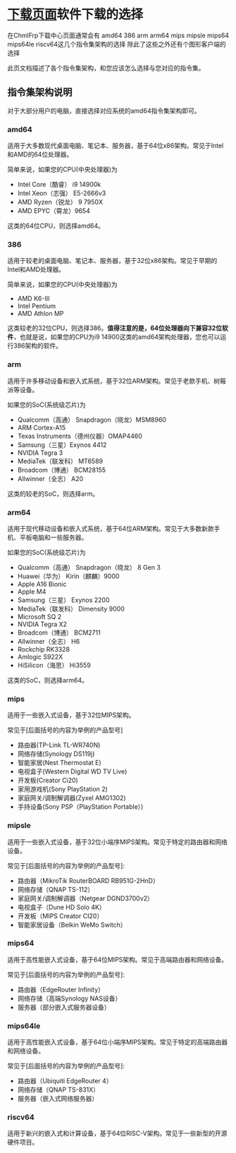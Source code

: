 # [下载页面](https://panel.chmlfrp.cn/tunnel/download)软件下载的选择
在ChmlFrp下载中心页面通常会有
amd64 386 arm arm64 mips mipsle mips64 mips64le riscv64这几个指令集架构的选择
除此了这些之外还有个图形客户端的选择

此页文档描述了各个指令集架构，和您应该怎么选择与您对应的指令集。

## 指令集架构说明

对于大部分用户的电脑，直接选择对应系统的amd64指令集架构即可。

### amd64
适用于大多数现代桌面电脑、笔记本、服务器，基于64位x86架构。常见于Intel和AMD的64位处理器。

简单来说，如果您的CPU(中央处理器)为
 - Intel Core（酷睿） i9 14900k
 - Intel Xeon（志强） E5-2666v3
 - AMD Ryzen（锐龙） 9 7950X
 - AMD EPYC（霄龙）9654

这类的64位CPU，则选择amd64。

### 386
适用于较老的桌面电脑、笔记本、服务器，基于32位x86架构。常见于早期的Intel和AMD处理器。

简单来说，如果您的CPU(中央处理器)为
 - AMD K6-III
 - Intel Pentium
 - AMD Athlon MP

这类较老的32位CPU，则选择386。**值得注意的是，64位处理器向下兼容32位软件**，也就是说，如果您的CPU为i9 14900这类的amd64架构处理器，您也可以运行386架构的软件。

### arm
适用于许多移动设备和嵌入式系统，基于32位ARM架构。常见于老款手机、树莓派等设备。

如果您的SoC(系统级芯片)为
 - Qualcomm（高通） Snapdragon（晓龙）MSM8960
 - ARM Cortex-A15
 - Texas Instruments（德州仪器）OMAP4460
 - Samsung（三星）Exynos 4412
 - NVIDIA Tegra 3
 - MediaTek（联发科） MT6589
 - Broadcom（博通） BCM28155
 - Allwinner（全志） A20

这类的较老的SoC，则选择arm。

### arm64
适用于现代移动设备和嵌入式系统，基于64位ARM架构。常见于大多数新款手机、平板电脑和一些服务器。

如果您的SoC(系统级芯片)为
 - Qualcomm（高通） Snapdragon（晓龙） 8 Gen 3
 - Huawei（华为） Kirin（麒麟）9000
 - Apple A16 Bionic
 - Apple M4
 - Samsung（三星） Exynos 2200
 - MediaTek（联发科） Dimensity 9000
 - Microsoft SQ 2
 - NVIDIA Tegra X2
 - Broadcom（博通） BCM2711
 - Allwinner（全志） H6
 - Rockchip RK3328
 - Amlogic S922X
 - HiSilicon（海思） Hi3559

这类的SoC，则选择arm64。

### mips
适用于一些嵌入式设备，基于32位MIPS架构。

常见于[后面括号的内容为举例的产品型号]
 - 路由器(TP-Link TL-WR740N)
 - 网络存储(Synology DS119j)
 - 智能家居(Nest Thermostat E)
 - 电视盒子(Western Digital WD TV Live)
 - 开发板(Creator Ci20)
 - 家用游戏机(Sony PlayStation 2)
 - 家庭网关/调制解调器(Zyxel AMG1302)
 - 手持设备(Sony PSP（PlayStation Portable）)

### mipsle
适用于一些嵌入式设备，基于32位小端序MIPS架构。常见于特定的路由器和网络设备。

常见于[后面括号的内容为举例的产品型号]:
 - 路由器（MikroTik RouterBOARD RB951G-2HnD）
 - 网络存储（QNAP TS-112）
 - 家庭网关/调制解调器（Netgear DGND3700v2）
 - 电视盒子（Dune HD Solo 4K）
 - 开发板（MIPS Creator CI20）
 - 智能家居设备（Belkin WeMo Switch）

### mips64
适用于高性能嵌入式设备，基于64位MIPS架构。常见于高端路由器和网络设备。

常见于[后面括号的内容为举例的产品型号]:
 - 路由器（EdgeRouter Infinity）
 - 网络存储（高端Synology NAS设备）
 - 服务器（部分嵌入式服务器设备）

### mips64le
适用于高性能嵌入式设备，基于64位小端序MIPS架构。常见于特定的高端路由器和网络设备。

常见于[后面括号的内容为举例的产品型号]:
 - 路由器（Ubiquiti EdgeRouter 4）
 - 网络存储（QNAP TS-831X）
 - 服务器（嵌入式网络服务器）

### riscv64
适用于新兴的嵌入式和计算设备，基于64位RISC-V架构。常见于一些新型的开源硬件项目。